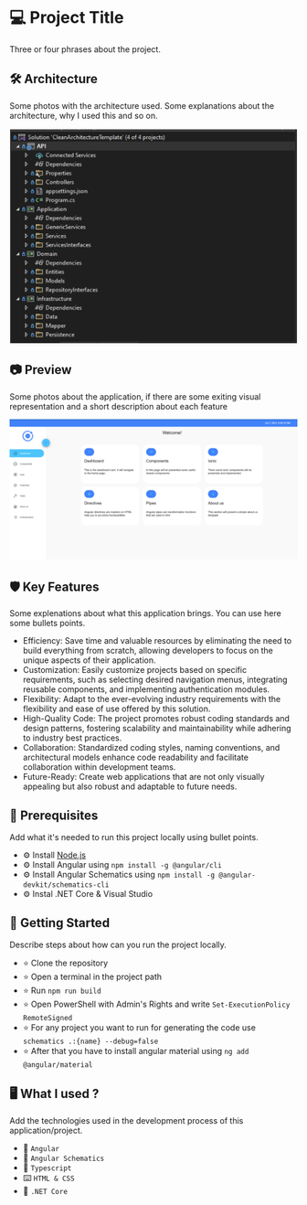 # 💻 Project Title
Three or four phrases about the project.

## 🛠️ Architecture
Some photos with the architecture used. Some explanations about the architecture, why I used this and so on. 

<p align="center">
  <img src="https://github.com/Piciorus-Ovidiu-Mihai/Photos/blob/master/pg-clean-architecture.png">
</p>

## 📷 Preview  
Some photos about the application, if there are some exiting visual representation and a short description about each feature

<p align="center">
  <img src="https://github.com/Piciorus-Ovidiu-Mihai/Photos/blob/master/pg-ionic-dashboard.png">
</p>

## 🛡️ Key Features
Some explenations about what this application brings. You can use here some bullets points.
* Efficiency: Save time and valuable resources by eliminating the need to build everything from scratch, allowing developers to focus on the unique aspects of their application.
* Customization: Easily customize projects based on specific requirements, such as selecting desired navigation menus, integrating reusable components, and implementing authentication modules.
* Flexibility: Adapt to the ever-evolving industry requirements with the flexibility and ease of use offered by this solution.
* High-Quality Code: The project promotes robust coding standards and design patterns, fostering scalability and maintainability while adhering to industry best practices.
* Collaboration: Standardized coding styles, naming conventions, and architectural models enhance code readability and facilitate collaboration within development teams.
* Future-Ready: Create web applications that are not only visually appealing but also robust and adaptable to future needs.

## 💽 Prerequisites
Add what it's needed to run this project locally using bullet points.
* ⚙️ Install [Node.js](https://nodejs.org/en/download/)
* ⚙️ Install Angular using `npm install -g @angular/cli`
* ⚙️ Install Angular Schematics using `npm install -g @angular-devkit/schematics-cli`
* ⚙️ Instal .NET Core & Visual Studio

## 🚀 Getting Started
Describe steps about how can you run the project locally.
* ⭐ Clone the repository
* ⭐ Open a terminal in the project path
* ⭐ Run `npm run build`
* ⭐ Open PowerShell with Admin's Rights and write `Set-ExecutionPolicy RemoteSigned`
* ⭐ For any project you want to run for generating the code use `schematics .:{name} --debug=false`
* ⭐ After that you have to install angular material using `ng add @angular/material`

## 🖥️ What I used ?
Add the technologies used in the development process of this application/project.
* 💽 `Angular`
* 💽 `Angular Schematics`
* 🧮 `Typescript`
* ⌨️ `HTML & CSS`
* 💽 `.NET Core`
